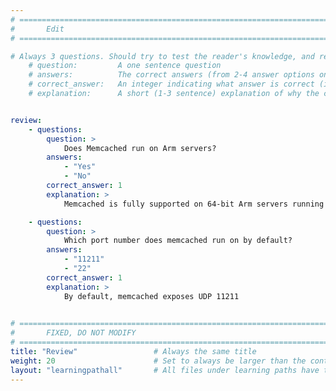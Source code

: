 ```yaml
---
# ================================================================================
#       Edit
# ================================================================================

# Always 3 questions. Should try to test the reader's knowledge, and reinforce the key points you want them to remember.
    # question:         A one sentence question
    # answers:          The correct answers (from 2-4 answer options only). Should be surrounded by quotes.
    # correct_answer:   An integer indicating what answer is correct (index starts from 0)
    # explanation:      A short (1-3 sentence) explanation of why the correct answer is correct. Can add additional context if desired


review:
    - questions:
        question: >
            Does Memcached run on Arm servers?
        answers:
            - "Yes"
            - "No"
        correct_answer: 1                   
        explanation: >
            Memcached is fully supported on 64-bit Arm servers running Linux.

    - questions:
        question: >
            Which port number does memcached run on by default?
        answers:
            - "11211"
            - "22"
        correct_answer: 1                   
        explanation: >
            By default, memcached exposes UDP 11211
               

# ================================================================================
#       FIXED, DO NOT MODIFY
# ================================================================================
title: "Review"                 # Always the same title
weight: 20                      # Set to always be larger than the content in this path
layout: "learningpathall"       # All files under learning paths have this same wrapper
---
```

